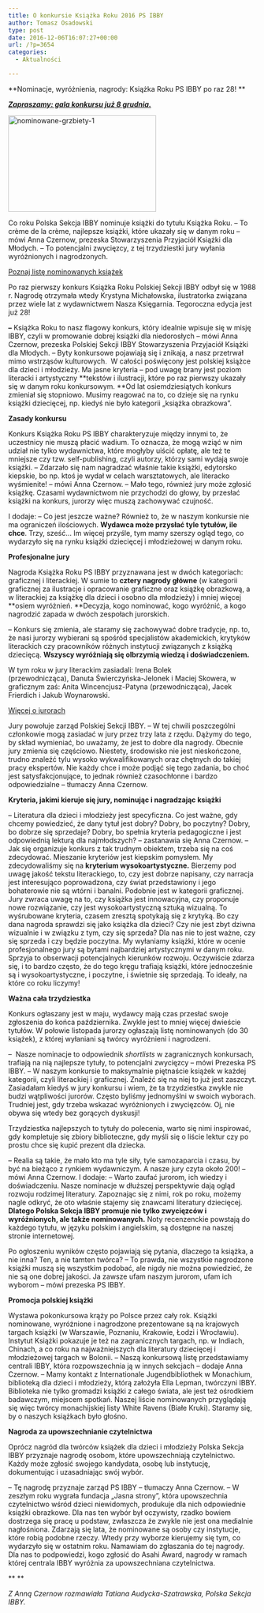 ```yaml
---
title: O konkursie Książka Roku 2016 PS IBBY
author: Tomasz Osadowski
type: post
date: 2016-12-06T16:07:27+00:00
url: /?p=3654
categories:
  - Aktualności

---
```

**Nominacje, wyróżnienia, nagrody: Książka Roku PS IBBY po raz 28! **

**_<a href="http://www.ibby.pl/?p=3609" target="_blank">Zapraszamy: gala konkursu już 8 grudnia.</a>_**

<img class="alignnone size-medium wp-image-3655" src="http://www.ibby.pl/wp-content/uploads/2016/12/nominowane-grzbiety-1-300x195.jpg" alt="nominowane-grzbiety-1" width="300" height="195" srcset="http://www.ibby.pl/wp-content/uploads/2016/12/nominowane-grzbiety-1-300x195.jpg 300w, http://www.ibby.pl/wp-content/uploads/2016/12/nominowane-grzbiety-1-150x97.jpg 150w, http://www.ibby.pl/wp-content/uploads/2016/12/nominowane-grzbiety-1-768x498.jpg 768w, http://www.ibby.pl/wp-content/uploads/2016/12/nominowane-grzbiety-1-800x519.jpg 800w" sizes="(max-width: 300px) 100vw, 300px" />

Co roku Polska Sekcja IBBY nominuje książki do tytułu Książka Roku. – To crème de la crème, najlepsze książki, które ukazały się w danym roku – mówi Anna Czernow, prezeska Stowarzyszenia Przyjaciół Książki dla Młodych. – To potencjalni zwycięzcy, z tej trzydziestki jury wyłania wyróżnionych i nagrodzonych.<!--more-->

<a href="http://goo.gl/ov4cS9" target="_blank">Poznaj listę nominowanych książek</a>

Po raz pierwszy konkurs Książka Roku Polskiej Sekcji IBBY odbył się w 1988 r. Nagrodę otrzymała wtedy Krystyna Michałowska, ilustratorka związana przez wiele lat z wydawnictwem Nasza Księgarnia. Tegoroczna edycja jest już 28!

**–** Książka Roku to nasz flagowy konkurs, który idealnie wpisuje się w misję IBBY, czyli w promowanie dobrej książki dla niedorosłych – mówi Anna Czernow, prezeska Polskiej Sekcji IBBY Stowarzyszenia Przyjaciół Książki dla Młodych. – Byty konkursowe pojawiają się i znikają, a nasz przetrwał mimo wstrząsów kulturowych.  W całości poświęcony jest polskiej książce dla dzieci i młodzieży. Ma jasne kryteria – pod uwagę brany jest poziom literacki i artystyczny **tekstów i ilustracji, które po raz pierwszy ukazały się w danym roku konkursowym. **Od lat osiemdziesiątych konkurs zmieniał się stopniowo. Musimy reagować na to, co dzieje się na rynku książki dziecięcej, np. kiedyś nie było kategorii „książka obrazkowa”.

**Zasady konkursu**

Konkurs Książka Roku PS IBBY charakteryzuje między innymi to, że uczestnicy nie muszą płacić wadium. To oznacza, że mogą wziąć w nim udział nie tylko wydawnictwa, które mogłyby uiścić opłatę, ale też te mniejsze czy tzw. self-publishing, czyli autorzy, którzy sami wydają swoje książki. – Zdarzało się nam nagradzać właśnie takie książki, edytorsko kiepskie, bo np. ktoś je wydał w celach warsztatowych, ale literacko wyśmienite! – mówi Anna Czernow. – Mało tego, również jury może zgłosić książkę. Czasami wydawnictwom nie przychodzi do głowy, by przesłać książki na konkurs, jurorzy więc muszą zachowywać czujność.

I dodaje: – Co jest jeszcze ważne? Również to, że w naszym konkursie nie ma ograniczeń ilościowych. **Wydawca może przysłać tyle tytułów, ile chce**. Trzy, sześć&#8230; Im więcej przyśle, tym mamy szerszy ogląd tego, co wydarzyło się na rynku książki dziecięcej i młodzieżowej w danym roku.

**Profesjonalne jury**

Nagroda Książka Roku PS IBBY przyznawana jest w dwóch kategoriach: graficznej i literackiej. W sumie to **cztery nagrody główne** (w kategorii graficznej za ilustracje i opracowanie graficzne oraz książkę obrazkową, a w literackiej za książkę dla dzieci i osobno dla młodzieży) i mniej więcej **osiem wyróżnień. **Decyzja, kogo nominować, kogo wyróżnić, a kogo nagrodzić zapada w dwóch zespołach jurorskich.

– Konkurs się zmienia, ale staramy się zachowywać dobre tradycje, np. to, że nasi jurorzy wybierani są spośród specjalistów akademickich, krytyków literackich czy pracowników różnych instytucji związanych z książką dziecięcą. **Wszyscy wyróżniają się olbrzymią wiedzą i doświadczeniem.**

W tym roku w jury literackim zasiadali: Irena Bolek (przewodnicząca), Danuta Świerczyńska-Jelonek i Maciej Skowera, w graficznym zaś: Anita Wincencjusz-Patyna (przewodnicząca), Jacek Frierdich i Jakub Woynarowski.

<a href="http://www.ibby.pl/?page_id=3663" target="_blank">Więcej o jurorach</a>

Jury powołuje zarząd Polskiej Sekcji IBBY. – W tej chwili poszczególni członkowie mogą zasiadać w jury przez trzy lata z rzędu. Dążymy do tego, by skład wymieniać, bo uważamy, że jest to dobre dla nagrody. Obecnie jury zmienia się częściowo. Niestety, środowisko nie jest nieskończone, trudno znaleźć tylu wysoko wykwalifikowanych oraz chętnych do takiej pracy ekspertów. Nie każdy chce i może podjąć się tego zadania, bo choć jest satysfakcjonujące, to jednak również czasochłonne i bardzo odpowiedzialne – tłumaczy Anna Czernow.

**Kryteria, jakimi kieruje się jury, nominując i nagradzając książki**

– Literatura dla dzieci i młodzieży jest specyficzna. Co jest ważne, gdy chcemy powiedzieć, że dany tytuł jest dobry? Dobry, bo poczytny? Dobry, bo dobrze się sprzedaje? Dobry, bo spełnia kryteria pedagogiczne i jest odpowiednią lekturą dla najmłodszych? – zastanawia się Anna Czernow. – Jak się organizuje konkurs z tak trudnym obiektem, trzeba się na coś zdecydować. Mieszanie kryteriów jest kiepskim pomysłem. My zdecydowaliśmy się na **kryterium wysokoartystyczne.** Bierzemy pod uwagę jakość tekstu literackiego, to, czy jest dobrze napisany, czy narracja jest interesująco poprowadzona, czy świat przedstawiony i jego bohaterowie nie są wtórni i banalni. Podobnie jest w kategorii graficznej. Jury zwraca uwagę na to, czy książka jest innowacyjna, czy proponuje nowe rozwiązanie, czy jest wysokoartystyczną sztuką wizualną. To wyśrubowane kryteria, czasem zresztą spotykają się z krytyką. Bo czy dana nagroda sprawdzi się jako książka dla dzieci? Czy nie jest zbyt dziwna wizualnie i w związku z tym, czy się sprzeda? Dla nas nie to jest ważne, czy się sprzeda i czy będzie poczytna. My wyłaniamy książki, które w ocenie profesjonalnego jury są bytami najbardziej artystycznymi w danym roku. Sprzyja to obserwacji potencjalnych kierunków rozwoju. Oczywiście zdarza się, i to bardzo często, że do tego kręgu trafiają książki, które jednocześnie są i wysokoartystyczne, i poczytne, i świetnie się sprzedają. To ideały, na które co roku liczymy!

**Ważna cała trzydziestka**
  
Konkurs ogłaszany jest w maju, wydawcy mają czas przesłać swoje zgłoszenia do końca października. Zwykle jest to mniej więcej dwieście tytułów. W połowie listopada jurorzy ogłaszają listę nominowanych (do 30 książek), z której wyłaniani są twórcy wyróżnieni i nagrodzeni.

–  Nasze nominacje to odpowiednik _shortlists_ w zagranicznych konkursach, trafiają na nią najlepsze tytuły, to potencjalni zwycięzcy – mówi Prezeska PS IBBY. – W naszym konkursie to maksymalnie piętnaście książek w każdej kategorii, czyli literackiej i graficznej. Znaleźć się na niej to już jest zaszczyt. Zasiadałam kiedyś w jury konkursu i wiem, że ta trzydziestka zwykle nie budzi wątpliwości jurorów. Często byliśmy jednomyślni w swoich wyborach. Trudniej jest, gdy trzeba wskazać wyróżnionych i zwycięzców. Oj, nie obywa się wtedy bez gorących dyskusji!

Trzydziestka najlepszych to tytuły do polecenia, warto się nimi inspirować, gdy kompletuje się zbiory biblioteczne, gdy myśli się o liście lektur czy po prostu chce się kupić prezent dla dziecka.

– Realia są takie, że mało kto ma tyle siły, tyle samozaparcia i czasu, by być na bieżąco z rynkiem wydawniczym. A nasze jury czyta około 200! – mówi Anna Czernow. I dodaje: – Warto zaufać jurorom, ich wiedzy i doświadczeniu. Nasze nominacje w dłuższej perspektywie dają ogląd rozwoju rodzimej literatury. Zapoznając się z nimi, rok po roku, możemy nagle odkryć, że oto właśnie stajemy się znawcami literatury dziecięcej. **Dlatego Polska Sekcja IBBY promuje nie tylko zwycięzców i wyróżnionych, ale także nominowanych.** Noty recenzenckie powstają do każdego tytułu, w języku polskim i angielskim, są dostępne na naszej stronie internetowej.

Po ogłoszeniu wyników często pojawiają się pytania, dlaczego ta książka, a nie inna? Ten, a nie tamten twórca? – To prawda, nie wszystkie nagrodzone książki muszą się wszystkim podobać, ale nigdy nie można powiedzieć, że nie są one dobrej jakości. Ja zawsze ufam naszym jurorom, ufam ich wyborom – mówi prezeska PS IBBY.

**Promocja polskiej książki**

Wystawa pokonkursowa krąży po Polsce przez cały rok. Książki nominowane, wyróżnione i nagrodzone prezentowane są na krajowych targach książki (w Warszawie, Poznaniu, Krakowie, Łodzi i Wrocławiu). Instytut Książki pokazuje je też na zagranicznych targach, np. w Indiach, Chinach, a co roku na najważniejszych dla literatury dziecięcej i młodzieżowej targach w Bolonii. – Naszą konkursową listę przedstawiamy centrali IBBY, która rozpowszechnia ją w innych sekcjach – dodaje Anna Czernow. – Mamy kontakt z Internationale Jugendbibliothek w Monachium, biblioteką dla dzieci i młodzieży, którą założyła Ella Lepman, twórczyni IBBY. Biblioteka nie tylko gromadzi książki z całego świata, ale jest też ośrodkiem badawczym, miejscem spotkań. Naszej liście nominowanych przyglądają się więc twórcy monachijskiej listy White Ravens (Białe Kruki). Staramy się, by o naszych książkach było głośno.

**Nagroda za upowszechnianie czytelnictwa**

Oprócz nagród dla twórców książek dla dzieci i młodzieży Polska Sekcja IBBY przyznaje nagrodę osobom, które upowszechniają czytelnictwo. Każdy może zgłosić swojego kandydata, osobę lub instytucję, dokumentując i uzasadniając swój wybór.

– Tę nagrodę przyznaje zarząd PS IBBY – tłumaczy Anna Czernow. – W zeszłym roku wygrała fundacja „Jasna strony”, która upowszechnia czytelnictwo wśród dzieci niewidomych, produkuje dla nich odpowiednie książki obrazkowe. Dla nas ten wybór był oczywisty, rzadko bowiem dostrzega się pracę u podstaw, zwłaszcza że zwykle nie jest ona medialnie nagłośniona. Zdarzają się lata, że nominowane są osoby czy instytucje, które robią podobne rzeczy. Wtedy przy wyborze kierujemy się tym, co wydarzyło się w ostatnim roku. Namawiam do zgłaszania do tej nagrody. Dla nas to podpowiedzi, kogo zgłosić do Asahi Award, nagrody w ramach której centrala IBBY wyróżnia za upowszechniana czytelnictwa.

** **

_Z Anną Czernow rozmawiała Tatiana Audycka-Szatrawska, Polska Sekcja IBBY._